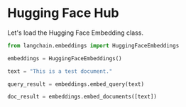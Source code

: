 # Hugging Face Hub
Let's load the Hugging Face Embedding class.


```python
from langchain.embeddings import HuggingFaceEmbeddings
```


```python
embeddings = HuggingFaceEmbeddings()
```


```python
text = "This is a test document."
```


```python
query_result = embeddings.embed_query(text)
```


```python
doc_result = embeddings.embed_documents([text])
```


```python

```

